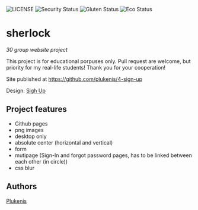 ![LICENSE](https://img.shields.io/badge/license-MIT-blue.svg?style=flat-square)
![Security Status](https://img.shields.io/security-headers?label=Security&url=https%3A%2F%2Fgithub.com&style=flat-square)
![Gluten Status](https://img.shields.io/badge/Gluten-Free-green.svg)
![Eco Status](https://img.shields.io/badge/ECO-Friendly-green.svg)

# sherlock

_30 group website project_

This project is for educational porpuses only. Pull request are welcome, but priority for my real-life students! Thank you for your cooperation!

Site published at https://github.com/plukenis/4-sign-up

Design: [Sigh Up](https://cdn.discordapp.com/attachments/850245533838868480/850246368214908970/day1dr.png)

## Project features

- Github pages
- png images
- desktop only
- absolute center (horizontal and vertical)
- form 
- mutipage (Sign-In and forgot password pages, has to be linked between each other (in circle))
- css blur

## Authors

[Plukenis](https://github.com/plukenis)